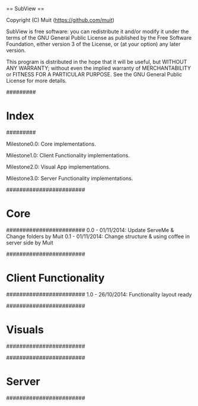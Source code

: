 == SubView ==

Copyright (C) Muit (https://github.com/muit)

SubView is free software: you can redistribute it and/or modify
it under the terms of the GNU General Public License as published by
the Free Software Foundation, either version 3 of the License, or
(at your option) any later version.

This program is distributed in the hope that it will be useful,
but WITHOUT ANY WARRANTY; without even the implied warranty of
MERCHANTABILITY or FITNESS FOR A PARTICULAR PURPOSE.  See the
GNU General Public License for more details.


#########
# Index #
#########

Milestone0.0: Core implementations.

Milestone1.0: Client Functionality implementations.

Milestone2.0: Visual App implementations.

Milestone3.0: Server Functionality implementations.


########################
#         Core         #
########################
0.0 - 01/11/2014: Update ServeMe & Change folders by Muit
0.1 - 01/11/2014: Change structure & using coffee in server side by Muit


########################
# Client Functionality #
########################
1.0 - 26/10/2014: Functionality layout ready


########################
#       Visuals        #
########################


########################
#        Server        #
########################
